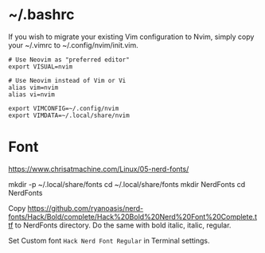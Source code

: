 # ~/.bashrc

If you wish to migrate your existing Vim configuration to Nvim, simply copy your ~/.vimrc to ~/.config/nvim/init.vim.

```
# Use Neovim as "preferred editor"
export VISUAL=nvim

# Use Neovim instead of Vim or Vi
alias vim=nvim
alias vi=nvim

export VIMCONFIG=~/.config/nvim
export VIMDATA=~/.local/share/nvim
```

# Font
https://www.chrisatmachine.com/Linux/05-nerd-fonts/

mkdir -p ~/.local/share/fonts
cd ~/.local/share/fonts
mkdir NerdFonts
cd NerdFonts

Copy https://github.com/ryanoasis/nerd-fonts/Hack/Bold/complete/Hack%20Bold%20Nerd%20Font%20Complete.ttf
to NerdFonts directory. Do the same with bold italic, italic, regular.

Set Custom font `Hack Nerd Font Regular` in Terminal settings.
